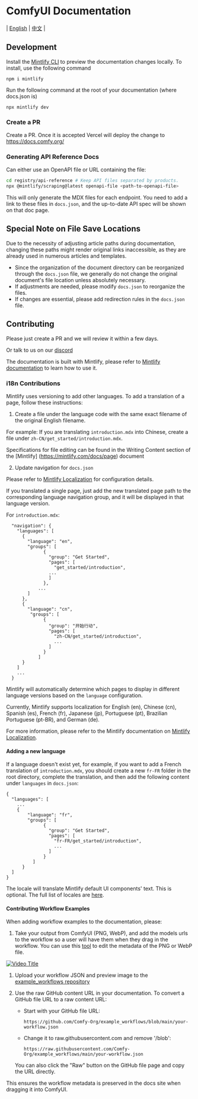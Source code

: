 # ComfyUI Documentation
| [English](./README.md) | [中文](./README.zh-CN.md) |

## Development

Install the [Mintlify CLI](https://www.npmjs.com/package/mintlify) to preview the documentation changes locally. To install, use the following command

```
npm i mintlify
```

Run the following command at the root of your documentation (where docs.json is)

```
npx mintlify dev
```

### Create a PR

Create a PR. Once it is accepted Vercel will deploy the change to https://docs.comfy.org/

### Generating API Reference Docs

Can either use an OpenAPI file or URL containing the file:

```bash
cd registry/api-reference # Keep API files separated by products.
npx @mintlify/scraping@latest openapi-file <path-to-openapi-file>
```

This will only generate the MDX files for each endpoint. You need to add a link to these files in `docs.json`, and the up-to-date API spec will be shown on that doc page.


## Special Note on File Save Locations

Due to the necessity of adjusting article paths during documentation, changing these paths might render original links inaccessible, as they are already used in numerous articles and templates.
- Since the organization of the document directory can be reorganized through the `docs.json` file, we generally do not change the original document's file location unless absolutely necessary.
- If adjustments are needed, please modify `docs.json` to reorganize the files.
- If changes are essential, please add redirection rules in the `docs.json` file.


## Contributing

Please just create a PR and we will review it within a few days.

Or talk to us on our [discord](https://discord.com/invite/comfyorg)

The documentation is built with Mintlify, please refer to [Mintlify documentation](https://mintlify.com/docs) to learn how to use it.

### i18n Contributions

Mintlify uses versioning to add other languages. To add a translation of a page, follow these instructions:

1. Create a file under the language code with the same exact filename of the original English filename.

For example: If you are translating `introduction.mdx` into Chinese, create a file under `zh-CN/get_started/introduction.mdx`. 

Specifications for file editing can be found in the Writing Content section of the [Mintlify] (https://mintlify.com/docs/page) document

2. Update navigation for `docs.json`

Please refer to [Mintlify Localization](https://mintlify.com/docs/navigation/localization) for configuration details.

If you translated a single page, just add the new translated page path to the corresponding language navigation group, and it will be displayed in that language version.

For `introduction.mdx`:

```
  "navigation": {
    "languages": [
      {
        "language": "en",
        "groups": [
              {
                "group": "Get Started",
                "pages": [
                  "get_started/introduction",
                ...
                ]
              },
            ...
        ]
      },
      {
        "language": "cn",
         "groups": [
              {
                "group": "开始行动",
                "pages": [
                  "zh-CN/get_started/introduction",
                  ...
                ]
              }
            ]
      }
    ]
    ...
  }
```

Mintlify will automatically determine which pages to display in different language versions based on the `language` configuration.

Currently, Mintlify supports localization for English (en), Chinese (cn), Spanish (es), French (fr), Japanese (jp), Portuguese (pt), Brazilian Portuguese (pt-BR), and German (de).

For more information, please refer to the Mintlify documentation on [Mintlify Localization](https://mintlify.com/docs/navigation/localization).

#### Adding a new language

If a language doesn't exist yet, for example, if you want to add a French translation of `introduction.mdx`, you should create a new `fr-FR` folder in the root directory, complete the translation, and then add the following content under `languages` in `docs.json`:

```
{
  "languages": [
    ...
    {
        "language": "fr",
        "groups": [
              {
                "group": "Get Started",
                "pages": [
                  "fr-FR/get_started/introduction",
                  ...
                ]
              }
          ]
      }
  ]
}
```

The locale will translate Mintlify default UI components' text. This is optional. The full list of locales are [here](https://mintlify.com/docs/settings/global#param-locale).

#### Contributing Workflow Examples

When adding workflow examples to the documentation, please:

1. Take your output from ComfyUI (PNG, WebP), and add the models urls to the workflow so a user will have them when they drag in the workflow. You can use this [tool](https://comfyui-embeded-workflow-editor.vercel.app/) to edit the metadata of the PNG or WebP file.

[![Video Title](https://img.youtube.com/vi/_zYbP8w7G8A/0.jpg)](https://youtu.be/_zYbP8w7G8A)

1. Upload your workflow JSON and preview image to the [example_workflows repository](https://github.com/Comfy-Org/example_workflows)
1. Use the raw GitHub content URL in your documentation. To convert a GitHub file URL to a raw content URL:
   - Start with your GitHub file URL:
     ```
     https://github.com/Comfy-Org/example_workflows/blob/main/your-workflow.json
     ```
   - Change it to raw.githubusercontent.com and remove '/blob':
     ```
     https://raw.githubusercontent.com/Comfy-Org/example_workflows/main/your-workflow.json
     ```
   
   You can also click the "Raw" button on the GitHub file page and copy the URL directly.

This ensures the workflow metadata is preserved in the docs site when dragging it into ComfyUI.

